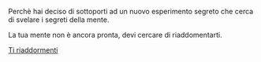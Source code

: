Perchè hai deciso di sottoporti ad un nuovo esperimento segreto che cerca di svelare i segreti della mente.

La tua mente non è ancora pronta, devi cercare di riaddomentarti.

[Ti riaddormenti](../../../caramelle.md)